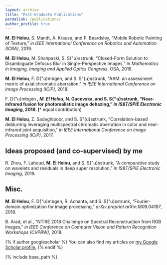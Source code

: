 ```yaml
---
layout: archive
title: "Post-Graduate Publications"
permalink: /publications/
author_profile: true
---
```


**M. El Helou**, S. Mandt, A. Krause, and P. Beardsley, “Mobile Robotic Painting of Texture,” *in IEEE International Conference on Robotics and Automation (ICRA)*, 2019.

**M. El Helou**, M. Shahpaski, S. S{\"u}sstrunk, “Closed-Form Solution to Disambiguate Defocus Blur in Single-Perspective Images,” *in Mathematics in Imaging, Imaging and Applied Optics Congress*, OSA, 2019.

**M. El Helou**, F. D{\"u}mbgen, and S. S\"{u}sstrunk, "AAM: an assessment metric of axial chromatic aberration," *in IEEE International Conference on Image Processing (ICIP)*, 2018.

F. D{\"u}mbgen *****, **M. El Helou***, N. Gucevska, and S. S{\"u}sstrunk, “Near-infrared fusion for photorealistic image dehazing,” *in IS\&T/SPIE Electronic Imaging*, 2018. (***** equal contribution)

**M. El Helou**, Z. Sadeghipoor, and S. S\"{u}sstrunk, "Correlation-based deblurring leveraging multispectral chromatic aberration in color and near-infrared joint acquisition," *in IEEE International Conference on Image Processing (ICIP)*, 2017.

Ideas proposed (and co-supervised) by me
----
R. Zhou, F. Lahoud, **M. El Helou**, and S. S{\"u}sstrunk, “A comparative study on wavelets and residuals in deep super resolution,” *in IS\&T/SPIE Electronic Imaging*, 2019.

Misc.
----
**M. El Helou**, F. D{\"u}mbgen, R. Achanta, and S. S{\"u}sstrunk, “Fourier-domain optimization for image processing,” *arXiv preprint arXiv:1809.04187*, 2018.

B. Arad, et al., "NTIRE 2018 Challenge on Spectral Reconstruction from RGB Images," *in IEEE Conference on Computer Vision and Pattern Recognition Workshops (CVPRW)*, 2018.





{% if author.googlescholar %}
  You can also find my articles on <u><a href="{{author.googlescholar}}">my Google Scholar profile</a>.</u>
{% endif %}

{% include base_path %}

